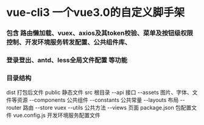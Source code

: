 # vue-cli3 一个vue3.0的自定义脚手架

### 包含 路由懒加载、vuex、axios及其token校验、菜单及按钮级权限控制、开发环境服务转发配置、公共组件库、
### 登录登出、antd、less全局文件配置 等功能

### 目录结构
dist              打包后文件
public            静态文件
src               根目录
  --api           接口
  --assets        图片、字体、文件等资源
  --components    公共组件
  --constants     公共常量
  --layouts       布局
  --router        路由
  --store         vuex
  --utils         公共方法
  --views         页面
package.json      包配置文件
vue.config.js     开发环境服务配置文件